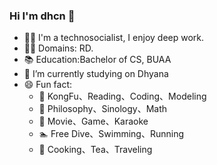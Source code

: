 ### Hi I'm dhcn 👋

- 👨‍💻 I'm a technosocialist, I enjoy deep work.
- 👨‍💼 Domains: RD.
- 📚 Education:Bachelor of CS, BUAA
- 🌱 I’m currently studying on Dhyana
- 😄 Fun fact:
  - 🧑 KongFu、Reading、Coding、Modeling
  - 📖 Philosophy、Sinology、Math
  - 🎥 Movie、Game、Karaoke
  - 🏊 Free Dive、Swimming、Running
  - 🍵 Cooking、Tea、Traveling

<!--
**dhcn/dhcn** is a ✨ _special_ ✨ repository because its `README.md` (this file) appears on your GitHub profile.

Here are some ideas to get you started:

- 👯 I’m looking to collaborate on DApp.
- 🤔 I’m looking for help with overseas operation
- 📫 How to reach me: ...
- 😄 Pronouns: ...
- 💬 Ask me about Computational Mathematics.
- 🔭 I’m currently working on Dhyana.
 ...
-->
